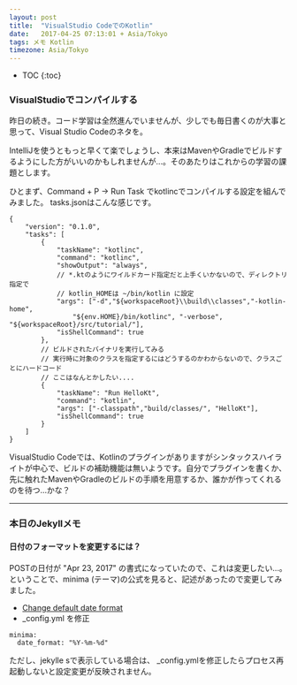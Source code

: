 ```yaml
---
layout: post
title:  "VisualStudio CodeでのKotlin"
date:   2017-04-25 07:13:01 + Asia/Tokyo
tags: メモ Kotlin
timezone: Asia/Tokyo
---
```


* TOC
{:toc}

### VisualStudioでコンパイルする

昨日の続き。コード学習は全然進んでいませんが、少しでも毎日書くのが大事と思って、Visual Studio Codeのネタを。

IntelliJを使うともっと早くて楽でしょうし、本来はMavenやGradleでビルドするようにした方がいいのかもしれませんが...。そのあたりはこれからの学習の課題とします。

ひとまず、Command + P -> Run Task でkotlincでコンパイルする設定を組んでみました。
tasks.jsonはこんな感じです。

```
{
    "version": "0.1.0",
    "tasks": [
        {
            "taskName": "kotlinc",
            "command": "kotlinc",
            "showOutput": "always",
            // *.ktのようにワイルドカード指定だと上手くいかないので、ディレクトリ指定で
            // kotlin_HOMEは ~/bin/kotlin に設定
            "args": ["-d","${workspaceRoot}\\build\\classes","-kotlin-home",
                "${env.HOME}/bin/kotlinc", "-verbose", "${workspaceRoot}/src/tutorial/"],
            "isShellCommand": true
        },
        // ビルドされたバイナリを実行してみる
        // 実行時に対象のクラスを指定するにはどうするのかわからないので、クラスごとにハードコード
        // ここはなんとかしたい....
        {
            "taskName": "Run HelloKt",
            "command": "kotlin",
            "args": ["-classpath","build/classes/", "HelloKt"],
            "isShellCommand": true
        }
    ]
}
```

VisualStudio Codeでは、Kotlinのプラグインがありますがシンタックスハイライトが中心で、ビルドの補助機能は無いようです。自分でプラグインを書くか、先に触れたMavenやGradleのビルドの手順を用意するか、誰かが作ってくれるのを待つ...かな？

------

### 本日のJekyllメモ

#### 日付のフォーマットを変更するには？

POSTの日付が "Apr 23, 2017" の書式になっていたので、これは変更したい...。
ということで、minima (テーマ)の公式を見ると、記述があったので変更してみました。

- [Change default date format](https://github.com/jekyll/minima#change-default-date-format)
- _config.yml を修正

```
minima:
  date_format: "%Y-%m-%d"
```
ただし、jekylle sで表示している場合は、 _config.ymlを修正したらプロセス再起動しないと設定変更が反映されません。


